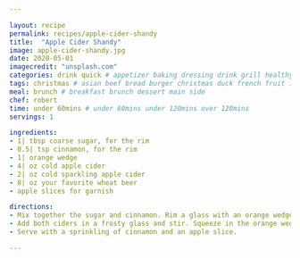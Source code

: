 ```yaml
---

layout: recipe
permalink: recipes/apple-cider-shandy 
title:  "Apple Cider Shandy"
image: apple-cider-shandy.jpg 
date: 2020-05-01
imagecredit: "unsplash.com" 
categories: drink quick # appetizer baking dressing drink grill healthyish marinade oven pickling quick raw salad sandwich sauce snack soup
tags: christmas # asian beef bread burger christmas duck french fruit indian italian mexican nuts pasta pork poultry rice seafood thanksgiving vegetarian
meal: brunch # breakfast brunch dessert main side
chef: robert 
time: under 60mins # under 60mins under 120mins over 120mins
servings: 1 

ingredients:
- 1| tbsp coarse sugar, for the rim
- 0.5| tsp cinnamon, for the rim
- 1| orange wedge
- 4| oz cold apple cider
- 2| oz cold sparkling apple cider
- 8| oz your favorite wheat beer
- apple slices for garnish

directions:
- Mix together the sugar and cinnamon. Rim a glass with an orange wedge and dip the glass in the cinnamon sugar to coat.
- Add both ciders in a frosty glass and stir. Squeeze in the orange wedge. Pour the beer over top. 
- Serve with a sprinkling of cinnamon and an apple slice.

--- 
```

